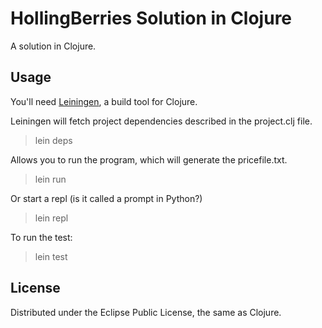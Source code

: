# HollingBerries Solution in Clojure

A solution in Clojure.

## Usage

You'll need [Leiningen](https://github.com/technomancy/leiningen), a
build tool for Clojure.

Leiningen will fetch project dependencies described in the project.clj
file.
> lein deps

Allows you to run the program, which will generate the pricefile.txt.
> lein run

Or start a repl (is it called a prompt in Python?)
> lein repl

To run the test:
> lein test

## License

Distributed under the Eclipse Public License, the same as Clojure.
